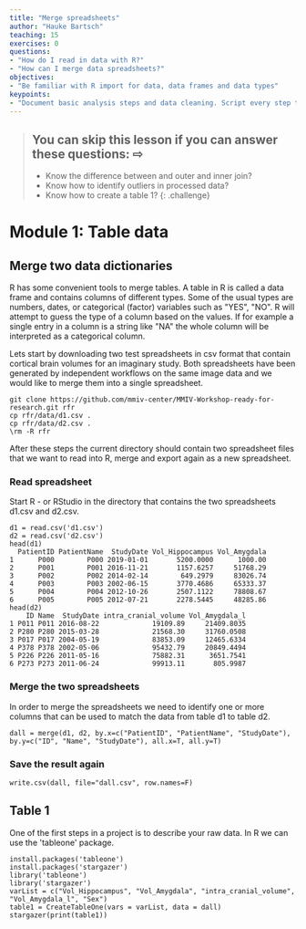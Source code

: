 ```yaml
---
title: "Merge spreadsheets"
author: "Hauke Bartsch"
teaching: 15
exercises: 0
questions:
- "How do I read in data with R?"
- "How can I merge data spreadsheets?"
objectives:
- "Be familiar with R import for data, data frames and data types"
keypoints:
- "Document basic analysis steps and data cleaning. Script every step to make them reproducible."
---
```


> ## You can skip this lesson if you can answer these questions: &#8680;
>
>  - Know the difference between and outer and inner join?
>  - Know how to identify outliers in processed data?
>  - Know how to create a table 1?
{: .challenge}

# Module 1: Table data

## Merge two data dictionaries

R has some convenient tools to merge tables. A table in R is called a data frame and contains columns of different types. Some of the usual types are numbers, dates, or categorical (factor) variables such as "YES", "NO". R will attempt to guess the type of a column based on the values. If for example a single entry in a column is a string like "NA" the whole column will be interpreted as a categorical column.

Lets start by downloading two test spreadsheets in csv format that contain cortical brain volumes for an imaginary study. Both spreadsheets have been generated by independent workflows on the same image data and we would like to merge them into a single spreadsheet.

~~~
git clone https://github.com/mmiv-center/MMIV-Workshop-ready-for-research.git rfr
cp rfr/data/d1.csv .
cp rfr/data/d2.csv .
\rm -R rfr
~~~

After these steps the current directory should contain two spreadsheet files that we want to read into R, merge and export again as a new spreadsheet.

### Read spreadsheet

Start R - or RStudio in the directory that contains the two spreadsheets d1.csv and d2.csv.
~~~
d1 = read.csv('d1.csv')
d2 = read.csv('d2.csv')
head(d1)
  PatientID PatientName  StudyDate Vol_Hippocampus Vol_Amygdala
1      P000        P000 2019-01-01       5200.0000      1000.00
2      P001        P001 2016-11-21       1157.6257     51768.29
3      P002        P002 2014-02-14        649.2979     83026.74
4      P003        P003 2002-06-15       3770.4686     65333.37
5      P004        P004 2012-10-26       2507.1122     78808.67
6      P005        P005 2012-07-21       2278.5445     48285.86
head(d2)
    ID Name  StudyDate intra_cranial_volume Vol_Amygdala_l
1 P011 P011 2016-08-22             19109.89     21409.8035
2 P280 P280 2015-03-28             21568.30     31760.0508
3 P017 P017 2004-05-19             83853.09     12465.6334
4 P378 P378 2002-05-06             95432.79     20849.4494
5 P226 P226 2011-05-16             75882.31      3651.7541
6 P273 P273 2011-06-24             99913.11       805.9987
~~~

### Merge the two spreadsheets

In order to merge the spreadsheets we need to identify one or more columns that can be used to match the data from table d1 to table d2.
~~~
dall = merge(d1, d2, by.x=c("PatientID", "PatientName", "StudyDate"), by.y=c("ID", "Name", "StudyDate"), all.x=T, all.y=T)
~~~

### Save the result again

~~~
write.csv(dall, file="dall.csv", row.names=F)
~~~


## Table 1

One of the first steps in a project is to describe your raw data. In R we can use the 'tableone' package.

~~~
install.packages('tableone')
install.packages('stargazer')
library('tableone')
library('stargazer')
varList = c("Vol_Hippocampus", "Vol_Amygdala", "intra_cranial_volume", "Vol_Amygdala_l", "Sex")
table1 = CreateTableOne(vars = varList, data = dall)
stargazer(print(table1))
~~~
